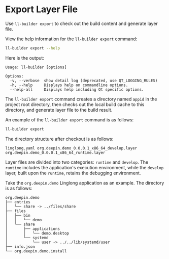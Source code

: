 <!--
SPDX-FileCopyrightText: 2023 UnionTech Software Technology Co., Ltd.

SPDX-License-Identifier: LGPL-3.0-or-later
-->

# Export Layer File

Use `ll-builder export` to check out the build content and generate layer file.

View the help information for the `ll-builder export` command:

```bash
ll-builder export --help
```

Here is the output:

```text
Usage: ll-builder [options]

Options:
  -v, --verbose  show detail log (deprecated, use QT_LOGGING_RULES)
  -h, --help     Displays help on commandline options.
  --help-all     Displays help including Qt specific options.
```

The `ll-builder export` command creates a directory named `appid` in the project root directory, then checks out the local build cache to this directory, and generate layer file to the build result.

An example of the `ll-builder export` command is as follows:

```bash
ll-builder export
```

The directory structure after checkout is as follows:

```text
linglong.yaml org.deepin.demo_0.0.0.1_x86_64_develop.layer org.deepin.demo_0.0.0.1_x86_64_runtime.layer
```

Layer files are divided into two categories: `runtime` and `develop`. The `runtime` includes the application's execution environment, while the `develop` layer, built upon the `runtime`, retains the debugging environment.

Take the `org.deepin.demo` Linglong application as an example. The directory is as follows:

```text
org.deepin.demo
├── entries
│   └── share -> ../files/share
├── files
│   ├── bin
│   │   └── demo
│   └── share
│       ├── applications
│       │   └── demo.desktop
│       └── systemd
│           └── user -> ../../lib/systemd/user
├── info.json
└── org.deepin.demo.install
```
